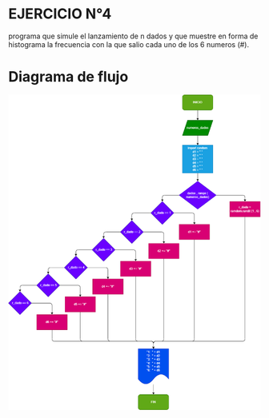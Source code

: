 # EJERCICIO N°4

programa que simule el lanzamiento de n dados y que muestre en forma de histograma la frecuencia con la que salio cada uno de los 6 numeros (#).

# Diagrama de flujo 

![Diagrama1](diagrama.png)